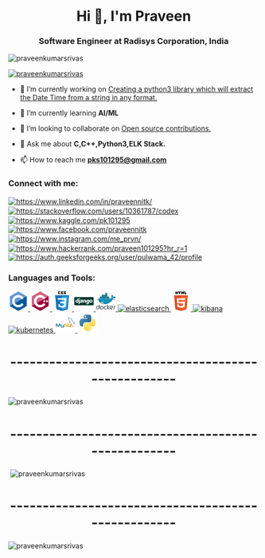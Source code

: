 <h1 align="center">Hi 👋, I'm Praveen</h1>
<h3 align="center">Software Engineer at Radisys Corporation, India</h3>

<p align="left"> <img src="https://komarev.com/ghpvc/?username=praveenkumarsrivas&label=Profile%20views&color=0e75b6&style=flat" alt="praveenkumarsrivas" /> </p>
<p align="left"> <a href="https://github.com/ryo-ma/github-profile-trophy"><img src="https://github-profile-trophy.vercel.app/?username=praveenkumarsrivas" alt="praveenkumarsrivas" /></a> </p>

- 🔭 I’m currently working on [Creating a python3 library which will extract the Date Time from a string in any format.](https://pypi.org/project/MyDateTimeLib/)

- 🌱 I’m currently learning **AI/ML**

- 👯 I’m looking to collaborate on [Open source contributions.](https://pypi.org/project/MyDateTimeLib/)

- 💬 Ask me about **C,C++,Python3,ELK Stack.**

- 📫 How to reach me **pks101295@gmail.com**

<h3 align="left">Connect with me:</h3>
<p align="left">
<a href="https://linkedin.com/in/https://www.linkedin.com/in/praveennitk/" target="blank"><img align="center" src="https://raw.githubusercontent.com/rahuldkjain/github-profile-readme-generator/master/src/images/icons/Social/linked-in-alt.svg" alt="https://www.linkedin.com/in/praveennitk/" height="30" width="40" /></a>
<a href="https://stackoverflow.com/users/10361787/codex" target="blank"><img align="center" src="https://raw.githubusercontent.com/rahuldkjain/github-profile-readme-generator/master/src/images/icons/Social/stack-overflow.svg" alt="https://stackoverflow.com/users/10361787/codex" height="30" width="40" /></a>
<a href="https://kaggle.com/https://www.kaggle.com/pk101295" target="blank"><img align="center" src="https://raw.githubusercontent.com/rahuldkjain/github-profile-readme-generator/master/src/images/icons/Social/kaggle.svg" alt="https://www.kaggle.com/pk101295" height="30" width="40" /></a>
<a href="https://fb.com/https://www.facebook.com/praveennitk" target="blank"><img align="center" src="https://raw.githubusercontent.com/rahuldkjain/github-profile-readme-generator/master/src/images/icons/Social/facebook.svg" alt="https://www.facebook.com/praveennitk" height="30" width="40" /></a>
<a href="https://instagram.com/https://www.instagram.com/me_prvn/" target="blank"><img align="center" src="https://raw.githubusercontent.com/rahuldkjain/github-profile-readme-generator/master/src/images/icons/Social/instagram.svg" alt="https://www.instagram.com/me_prvn/" height="30" width="40" /></a>
<a href="https://www.hackerrank.com/praveen101295?hr_r=1" target="blank"><img align="center" src="https://raw.githubusercontent.com/rahuldkjain/github-profile-readme-generator/master/src/images/icons/Social/hackerrank.svg" alt="https://www.hackerrank.com/praveen101295?hr_r=1" height="30" width="40" /></a>
<a href="https://auth.geeksforgeeks.org/user/https://auth.geeksforgeeks.org/user/pulwama_42/profile" target="blank"><img align="center" src="https://raw.githubusercontent.com/rahuldkjain/github-profile-readme-generator/master/src/images/icons/Social/geeks-for-geeks.svg" alt="https://auth.geeksforgeeks.org/user/pulwama_42/profile" height="30" width="40" /></a>
</p>

<h3 align="left">Languages and Tools:</h3>
<p align="left"> <a href="https://www.cprogramming.com/" target="_blank"> <img src="https://raw.githubusercontent.com/devicons/devicon/master/icons/c/c-original.svg" alt="c" width="40" height="40"/> </a> <a href="https://www.w3schools.com/cpp/" target="_blank"> <img src="https://raw.githubusercontent.com/devicons/devicon/master/icons/cplusplus/cplusplus-original.svg" alt="cplusplus" width="40" height="40"/> </a> <a href="https://www.w3schools.com/css/" target="_blank"> <img src="https://raw.githubusercontent.com/devicons/devicon/master/icons/css3/css3-original-wordmark.svg" alt="css3" width="40" height="40"/> </a> <a href="https://www.djangoproject.com/" target="_blank"> <img src="https://raw.githubusercontent.com/devicons/devicon/master/icons/django/django-original.svg" alt="django" width="40" height="40"/> </a> <a href="https://www.docker.com/" target="_blank"> <img src="https://raw.githubusercontent.com/devicons/devicon/master/icons/docker/docker-original-wordmark.svg" alt="docker" width="40" height="40"/> </a> <a href="https://www.elastic.co" target="_blank"> <img src="https://www.vectorlogo.zone/logos/elastic/elastic-icon.svg" alt="elasticsearch" width="40" height="40"/> </a> <a href="https://www.w3.org/html/" target="_blank"> <img src="https://raw.githubusercontent.com/devicons/devicon/master/icons/html5/html5-original-wordmark.svg" alt="html5" width="40" height="40"/> </a> <a href="https://www.elastic.co/kibana" target="_blank"> <img src="https://www.vectorlogo.zone/logos/elasticco_kibana/elasticco_kibana-icon.svg" alt="kibana" width="40" height="40"/> </a> <a href="https://kubernetes.io" target="_blank"> <img src="https://www.vectorlogo.zone/logos/kubernetes/kubernetes-icon.svg" alt="kubernetes" width="40" height="40"/> </a> <a href="https://www.mysql.com/" target="_blank"> <img src="https://raw.githubusercontent.com/devicons/devicon/master/icons/mysql/mysql-original-wordmark.svg" alt="mysql" width="40" height="40"/> </a> <a href="https://www.python.org" target="_blank"> <img src="https://raw.githubusercontent.com/devicons/devicon/master/icons/python/python-original.svg" alt="python" width="40" height="40"/> </a> </p>

<h1 align="center">---------------------------------------------------</h1>
<p><img align="center" src="https://github-readme-stats.vercel.app/api/top-langs?username=praveenkumarsrivas&show_icons=true&locale=en&layout=compact" alt="praveenkumarsrivas" /></p>
<h1 align="center">---------------------------------------------------</h1>
<p>&nbsp;<img align="center" src="https://github-readme-stats.vercel.app/api?username=praveenkumarsrivas&show_icons=true&locale=en" alt="praveenkumarsrivas" /></p>
<h1 align="center">---------------------------------------------------</h1>
<p><img align="center" src="https://github-readme-streak-stats.herokuapp.com/?user=praveenkumarsrivas&" alt="praveenkumarsrivas" /></p>
